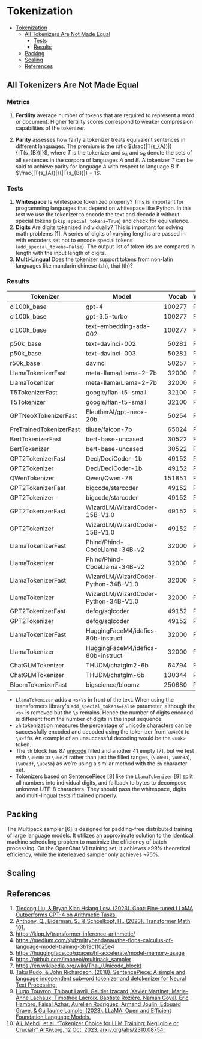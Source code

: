 # Tokenization

- [Tokenization](#tokenization)
  - [All Tokenizers Are Not Made Equal](#all-tokenizers-are-not-made-equal)
    - [Tests](#tests)
    - [Results](#results)
  - [Packing](#packing)
  - [Scaling](#scaling)
  - [References](#references)

## All Tokenizers Are Not Made Equal

### Metrics

1. **Fertility** average number of tokens that are required to represent a word or document. Higher fertility scores correspond to weaker compression capabilities of the tokenizer.

2. **Parity** assesses how fairly a tokenizer treats equivalent sentences in different languages. The premium is the ratio $\frac{|T(s_{A})|}{|T(s_{B})|}$, where $T$ is the tokenizer and $s_{A}$ and $s_{B}$ denote the sets of all sentences in the corpora of languages $A$ and $B$. A tokenizer $T$ can be said to achieve parity for language $A$ with respect to language $B$ if $\frac{|T(s_{A})|}{|T(s_{B})|} = 1$.


### Tests

1. **Whitespace** Is whitespace tokenized properly? This is important for programming languages that depend on whitespace like Python. In this test we use the tokenizer to encode the text and decode it without special tokens (`skip_special_tokens=True`) and check for equivalence.
2. **Digits** Are digits tokenized individually? This is important for solving math problems [1]. A series of digits of varying lengths are passed in with encoders set not to encode special tokens (`add_special_tokens=False`). The output list of token ids are compared in length with the input length of digits.
3. **Multi-Lingual** Does the tokenizer support tokens from non-latin languages like mandarin chinese (zh), thai (th)?

### Results

|       Tokenizer       |               Model                |Vocab |Whitespace|Digits| zh  | th  |
|-----------------------|------------------------------------|-----:|----------|------|----:|----:|
|cl100k_base            |gpt-4                               |100277|Pass      |      |     |     |
|cl100k_base            |gpt-3.5-turbo                       |100277|Pass      |      |     |     |
|cl100k_base            |text-embedding-ada-002              |100277|Pass      |      |     |     |
|p50k_base              |text-davinci-002                    |50281 |Pass      |      |     |     |
|p50k_base              |text-davinci-003                    |50281 |Pass      |      |     |     |
|r50k_base              |davinci                             |50257 |Pass      |      |     |     |
|LlamaTokenizerFast     |meta-llama/Llama-2-7b               | 32000|Pass      |Pass  |100.0|100.0|
|LlamaTokenizer         |meta-llama/Llama-2-7b               | 32000|Pass      |Pass  |100.0|100.0|
|T5TokenizerFast        |google/flan-t5-small                | 32100|Fail      |Fail  |  0.0|  0.0|
|T5Tokenizer            |google/flan-t5-small                | 32100|Fail      |Fail  |  0.0|  0.0|
|GPTNeoXTokenizerFast   |EleutherAI/gpt-neox-20b             | 50254|Pass      |Fail  |100.0|100.0|
|PreTrainedTokenizerFast|tiiuae/falcon-7b                    | 65024|Pass      |Fail  |100.0|100.0|
|BertTokenizerFast      |bert-base-uncased                   | 30522|Fail      |Fail  |  1.2| 11.8|
|BertTokenizer          |bert-base-uncased                   | 30522|Fail      |Fail  |  1.2| 11.8|
|GPT2TokenizerFast      |Deci/DeciCoder-1b                   | 49152|Pass      |Pass  |100.0|100.0|
|GPT2Tokenizer          |Deci/DeciCoder-1b                   | 49152|Pass      |Pass  |100.0|100.0|
|QWenTokenizer          |Qwen/Qwen-7B                        |151851|Pass      |Pass  |100.0|100.0|
|GPT2TokenizerFast      |bigcode/starcoder                   | 49152|Pass      |Pass  |100.0|100.0|
|GPT2Tokenizer          |bigcode/starcoder                   | 49152|Pass      |Pass  |100.0|100.0|
|GPT2TokenizerFast      |WizardLM/WizardCoder-15B-V1.0       | 49152|Pass      |Pass  |100.0|100.0|
|GPT2Tokenizer          |WizardLM/WizardCoder-15B-V1.0       | 49152|Pass      |Pass  |100.0|100.0|
|LlamaTokenizerFast     |Phind/Phind-CodeLlama-34B-v2        | 32000|Pass      |Pass  |100.0|100.0|
|LlamaTokenizer         |Phind/Phind-CodeLlama-34B-v2        | 32000|Pass      |Pass  |100.0|100.0|
|LlamaTokenizerFast     |WizardLM/WizardCoder-Python-34B-V1.0| 32000|Pass      |Pass  |100.0|100.0|
|LlamaTokenizer         |WizardLM/WizardCoder-Python-34B-V1.0| 32000|Pass      |Pass  |100.0|100.0|
|GPT2TokenizerFast      |defog/sqlcoder                      | 49152|Pass      |Pass  |100.0|100.0|
|GPT2Tokenizer          |defog/sqlcoder                      | 49152|Pass      |Pass  |100.0|100.0|
|LlamaTokenizerFast     |HuggingFaceM4/idefics-80b-instruct  | 32000|Pass      |Pass  |100.0|100.0|
|LlamaTokenizer         |HuggingFaceM4/idefics-80b-instruct  | 32000|Pass      |Pass  |100.0|100.0|
|ChatGLMTokenizer       |THUDM/chatglm2-6b                   | 64794|Pass      |Pass  |100.0|100.0|
|ChatGLMTokenizer       |THUDM/chatglm-6b                    |130344|Pass      |Pass  |100.0| 99.2|
|BloomTokenizerFast     |bigscience/bloomz                   |250680|Pass      |Fail  |100.0|100.0|

- `LlamaTokenizer` adds a `<s>\s` in front of the text. When using the transformers library's `add_special_tokens=False` parameter, although the `<s>` is removed but the `\s` remains. Hence the number of digits encoded is different from the number of digits in the input sequence.
- `zh` tokenization measures the percentage of [unicode](unicode.md) characters can be successfully encoded and decoded using the tokenizer from `\u4e00` to `\u9ff0`. An example of an unsuccessful decoding would be the `<unk>` token.
- The `th` block has 87 [unicode](unicode.md) filled and another 41 empty [7], but we test with `\u0e00` to `\u0e7f` rather than just the filled ranges, (`\u0e01`, `\u0e3a`), (`\u0e3f`, `\u0e5b`) as we’re using a similar method with the `zh` character set. 
- Tokenizers based on SentencePiece [8] like the `LlamaTokenizer` [9] split all numbers into individual digits, and fallback to bytes to decompose unknown UTF-8 characters. They should pass the whitespace, digits and multi-lingual tests if trained properly.

## Packing

The Multipack sampler [6] is designed for padding-free distributed training of large language models. It utilizes an approximate solution to the identical machine scheduling problem to maximize the efficiency of batch processing. On the OpenChat V1 training set, it achieves >99% theoretical efficiency, while the interleaved sampler only achieves ~75%.

## Scaling

## References

1. [Tiedong Liu, & Bryan Kian Hsiang Low. (2023). Goat: Fine-tuned LLaMA Outperforms GPT-4 on Arithmetic Tasks.](https://arxiv.org/abs/2305.14201)
2. [Anthony, Q., Biderman, S., & Schoelkopf, H.. (2023). Transformer Math 101.](https://blog.eleuther.ai/transformer-math/)
3. https://kipp.ly/transformer-inference-arithmetic/
4. https://medium.com/@dzmitrybahdanau/the-flops-calculus-of-language-model-training-3b19c1f025e4
5. https://huggingface.co/spaces/hf-accelerate/model-memory-usage
6. https://github.com/imoneoi/multipack_sampler
7. https://en.wikipedia.org/wiki/Thai_(Unicode_block)
8. [Taku Kudo, & John Richardson. (2018). SentencePiece: A simple and language independent subword tokenizer and detokenizer for Neural Text Processing.](https://arxiv.org/abs/1808.06226)
9. [Hugo Touvron, Thibaut Lavril, Gautier Izacard, Xavier Martinet, Marie-Anne Lachaux, Timothée Lacroix, Baptiste Rozière, Naman Goyal, Eric Hambro, Faisal Azhar, Aurelien Rodriguez, Armand Joulin, Edouard Grave, & Guillaume Lample. (2023). LLaMA: Open and Efficient Foundation Language Models.](https://arxiv.org/abs/2302.13971)
10. [Ali, Mehdi, et al. “Tokenizer Choice for LLM Training: Negligible or Crucial?” ArXiv.org, 12 Oct. 2023, arxiv.org/abs/2310.08754.](https://arxiv.org/abs/2310.08754)